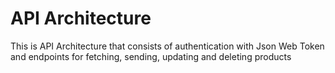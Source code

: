 # API Architecture
 This is API Architecture that consists of authentication with Json Web Token and endpoints for fetching, sending, updating and deleting products 
